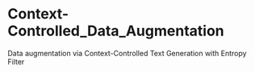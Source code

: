 # Context-Controlled_Data_Augmentation
Data augmentation via Context-Controlled Text Generation with Entropy Filter
